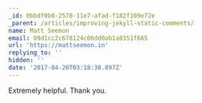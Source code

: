 ```yaml
---
_id: 0bbdf0b0-2578-11e7-afad-f182f109e72e
_parent: /articles/improving-jekyll-static-comments/
name: Matt Seemon
email: 09d1cc2c678124c06dd0ab1a0351f665
url: 'https://mattseemon.in'
replying_to: ''
hidden: ''
date: '2017-04-20T03:18:38.897Z'
---
```


Extremely helpful. Thank you.

